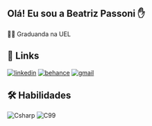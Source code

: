 ## Olá! Eu sou a Beatriz Passoni ✋  
👩‍💻 Graduanda na UEL

## 🔗 Links
[![linkedin](https://img.shields.io/badge/linkedin-0A66C2?style=for-the-badge&logo=linkedin&logoColor=white)](https://www.linkedin.com/)
[![behance](https://img.shields.io/badge/Behance-0054F7?style=for-the-badge&logo=behance&logoColor=white)](https://www.behance.net/triz_1)
[![gmail](https://img.shields.io/badge/Gmail-D14836?style=for-the-badge&logo=gmail&logoColor=white)](https://mail.google.com/mail/u/1/#inbox)

## 🛠 Habilidades
![Csharp](https://img.shields.io/badge/C%23-239120?style=for-the-badge&logo=c-sharp&logoColor=white)
![C99](https://img.shields.io/badge/C-00599C?style=for-the-badge&logo=c&logoColor=white)
